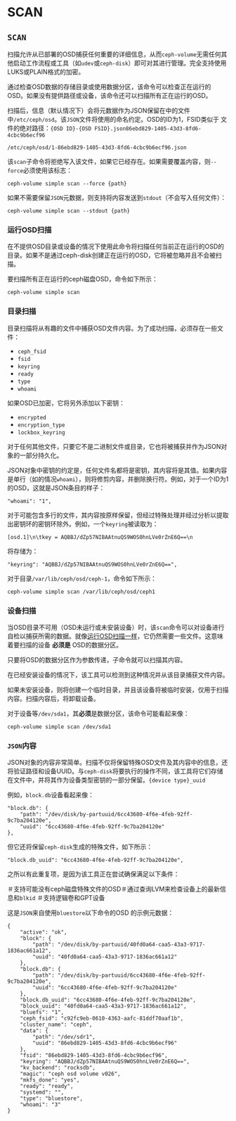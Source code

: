 # SCAN

## `SCAN`

扫描允许从已部署的OSD捕获任何重要的详细信息，从而`ceph-volume`无需任何其他启动工作流程或工具（如`udev`或`ceph-disk`）即可对其进行管理。完全支持使用LUKS或PLAIN格式的加密。

通过检查OSD数据的存储目录或使用数据分区，该命令可以检查正在运行的OSD。如果没有提供路径或设备，该命令还可以扫描所有正在运行的OSD。

扫描后，信息（默认情况下）会将元数据作为JSON保留在中的文件中`/etc/ceph/osd`。该`JSON`文件将使用的命名约定。OSD的ID为1，FSID类似于 文件的绝对路径：`{OSD ID}-{OSD FSID}.json86ebd829-1405-43d3-8fd6-4cbc9b6ecf96`

```text
/etc/ceph/osd/1-86ebd829-1405-43d3-8fd6-4cbc9b6ecf96.json
```

该`scan`子命令将拒绝写入该文件，如果它已经存在。如果需要覆盖内容，则`--force`必须使用该标志：

```text
ceph-volume simple scan --force {path}
```

如果不需要保留`JSON`元数据，则支持将内容发送到`stdout`（不会写入任何文件）：

```text
ceph-volume simple scan --stdout {path}
```

### 运行OSD扫描

在不提供OSD目录或设备的情况下使用此命令将扫描任何当前正在运行的OSD的目录。如果不是通过ceph-disk创建正在运行的OSD，它将被忽略并且不会被扫描。

要扫描所有正在运行的ceph磁盘OSD，命令如下所示：

```text
ceph-volume simple scan
```

### 目录扫描

目录扫描将从有趣的文件中捕获OSD文件内容。为了成功扫描，必须存在一些文件：

* `ceph_fsid`
* `fsid`
* `keyring`
* `ready`
* `type`
* `whoami`

如果OSD已加密，它将另外添加以下密钥：

* `encrypted`
* `encryption_type`
* `lockbox_keyring`

对于任何其他文件，只要它不是二进制文件或目录，它也将被捕获并作为JSON对象的一部分持久化。

JSON对象中密钥的约定是，任何文件名都将是密钥，其内容将是其值。如果内容是单行（如的情况`whoami`），则将修剪内容，并删除换行符。例如，对于一个ID为1的OSD，这就是JSON条目的样子：

```text
"whoami": "1",
```

对于可能包含多行的文件，其内容按原样保留，但经过特殊处理并经过分析以提取出密钥环的密钥环除外。例如，一个`keyring`被读取为：

```text
[osd.1]\n\tkey = AQBBJ/dZp57NIBAAtnuQS9WOS0hnLVe0rZnE6Q==\n
```

将存储为：

```text
"keyring": "AQBBJ/dZp57NIBAAtnuQS9WOS0hnLVe0rZnE6Q==",
```

对于目录`/var/lib/ceph/osd/ceph-1`，命令如下所示：

```text
ceph-volume simple scan /var/lib/ceph/osd/ceph1
```

### 设备扫描

当OSD目录不可用（OSD未运行或未安装设备）时，该`scan`命令可以对设备进行自检以捕获所需的数据。就像[运行OSD扫描一样](https://docs.ceph.com/docs/nautilus/ceph-volume/simple/scan/#ceph-volume-simple-scan-directory)，它仍然需要一些文件。这意味着要扫描的设备 **必须是** OSD的数据分区。

只要将OSD的数据分区作为参数传递，子命令就可以扫描其内容。

在已经安装设备的情况下，该工具可以检测到这种情况并从该目录捕获文件内容。

如果未安装设备，则将创建一个临时目录，并且该设备将被临时安装，仅用于扫描内容。扫描内容后，将卸载设备。

对于设备等`/dev/sda1`，其**必须**是数据分区，该命令可能看起来像：

```text
ceph-volume simple scan /dev/sda1
```

### `JSON`内容

JSON对象的内容非常简单。扫描不仅将保留特殊OSD文件及其内容中的信息，还将验证路径和设备UUID。与`ceph-disk`将要执行的操作不同，该工具将它们存储在文件中，并将其作为设备类型密钥的一部分保留。`{device type}_uuid`

例如，`block.db`设备看起来像：

```text
"block.db": {
    "path": "/dev/disk/by-partuuid/6cc43680-4f6e-4feb-92ff-9c7ba204120e",
    "uuid": "6cc43680-4f6e-4feb-92ff-9c7ba204120e"
},
```

但它还将保留`ceph-disk`生成的特殊文件，如下所示：

```text
"block.db_uuid": "6cc43680-4f6e-4feb-92ff-9c7ba204120e",
```

之所以有此重复项，是因为该工具正在尝试确保满足以下条件：

＃支持可能没有ceph磁盘特殊文件的OSD＃通过查询LVM来检查设备上的最新信息和`blkid` ＃支持逻辑卷和GPT设备

这是`JSON`来自使用`bluestore`以下命令的OSD 的示例元数据：

```text
{
    "active": "ok",
    "block": {
        "path": "/dev/disk/by-partuuid/40fd0a64-caa5-43a3-9717-1836ac661a12",
        "uuid": "40fd0a64-caa5-43a3-9717-1836ac661a12"
    },
    "block.db": {
        "path": "/dev/disk/by-partuuid/6cc43680-4f6e-4feb-92ff-9c7ba204120e",
        "uuid": "6cc43680-4f6e-4feb-92ff-9c7ba204120e"
    },
    "block.db_uuid": "6cc43680-4f6e-4feb-92ff-9c7ba204120e",
    "block_uuid": "40fd0a64-caa5-43a3-9717-1836ac661a12",
    "bluefs": "1",
    "ceph_fsid": "c92fc9eb-0610-4363-aafc-81ddf70aaf1b",
    "cluster_name": "ceph",
    "data": {
        "path": "/dev/sdr1",
        "uuid": "86ebd829-1405-43d3-8fd6-4cbc9b6ecf96"
    },
    "fsid": "86ebd829-1405-43d3-8fd6-4cbc9b6ecf96",
    "keyring": "AQBBJ/dZp57NIBAAtnuQS9WOS0hnLVe0rZnE6Q==",
    "kv_backend": "rocksdb",
    "magic": "ceph osd volume v026",
    "mkfs_done": "yes",
    "ready": "ready",
    "systemd": "",
    "type": "bluestore",
    "whoami": "3"
}
```


